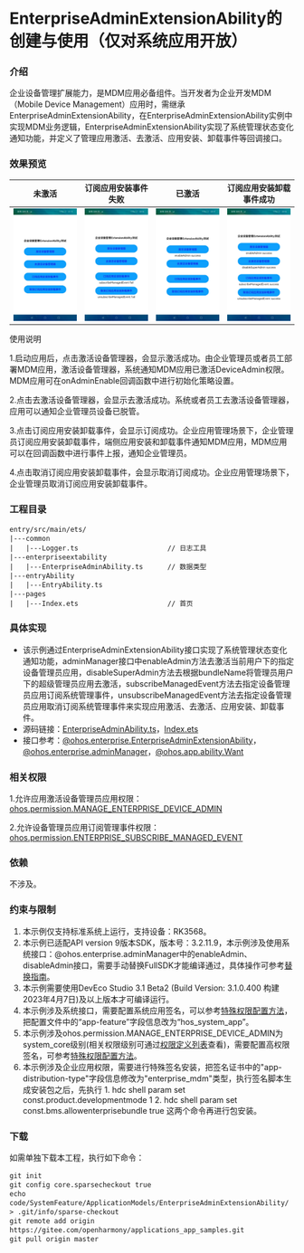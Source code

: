 # EnterpriseAdminExtensionAbility的创建与使用（仅对系统应用开放）

### 介绍

企业设备管理扩展能力，是MDM应用必备组件。当开发者为企业开发MDM（Mobile Device Management）应用时，需继承EnterpriseAdminExtensionAbility，在EnterpriseAdminExtensionAbility实例中实现MDM业务逻辑，EnterpriseAdminExtensionAbility实现了系统管理状态变化通知功能，并定义了管理应用激活、去激活、应用安装、卸载事件等回调接口。

### 效果预览

| 未激活                                                 | 订阅应用安装事件失败                                    | 已激活                                                 | 订阅应用安装卸载事件成功                                |
| ------------------------------------------------------ | ------------------------------------------------------- | ------------------------------------------------------ | ------------------------------------------------------- |
| <img src="screenshots/device/first.jpg" width="300" /> | <img src="screenshots/device/second.jpg" width="300" /> | <img src="screenshots/device/third.jpg" width="300" /> | <img src="screenshots/device/fourth.jpg" width="300" /> |

使用说明

1.启动应用后，点击激活设备管理器，会显示激活成功。由企业管理员或者员工部署MDM应用，激活设备管理器，系统通知MDM应用已激活DeviceAdmin权限。MDM应用可在onAdminEnable回调函数中进行初始化策略设置。

2.点击去激活设备管理器，会显示去激活成功。系统或者员工去激活设备管理器，应用可以通知企业管理员设备已脱管。

3.点击订阅应用安装卸载事件，会显示订阅成功。企业应用管理场景下，企业管理员订阅应用安装卸载事件，端侧应用安装和卸载事件通知MDM应用，MDM应用可以在回调函数中进行事件上报，通知企业管理员。

4.点击取消订阅应用安装卸载事件，会显示取消订阅成功。企业应用管理场景下，企业管理员取消订阅应用安装卸载事件。

### 工程目录
```
entry/src/main/ets/
|---common
|   |---Logger.ts                      // 日志工具
|---enterpriseextability
|   |---EnterpriseAdminAbility.ts      // 数据类型
|---entryAbility
|   |---EntryAbility.ts                
|---pages
|   |---Index.ets                      // 首页
```
### 具体实现

* 该示例通过EnterpriseAdminExtensionAbility接口实现了系统管理状态变化通知功能，adminManager接口中enableAdmin方法去激活当前用户下的指定设备管理员应用，disableSuperAdmin方法去根据bundleName将管理员用户下的超级管理员应用去激活，subscribeManagedEvent方法去指定设备管理员应用订阅系统管理事件，unsubscribeManagedEvent方法去指定设备管理员应用取消订阅系统管理事件来实现应用激活、去激活、应用安装、卸载事件。
* 源码链接：[EnterpriseAdminAbility.ts](entry/src/main/ets/enterpriseextability/EnterpriseAdminAbility.ts)，[Index.ets](entry/src/main/ets/pages/Index.ets)
* 接口参考：[@ohos.enterprise.EnterpriseAdminExtensionAbility](https://gitee.com/openharmony/docs/blob/master/zh-cn/application-dev/reference/apis/js-apis-EnterpriseAdminExtensionAbility.md)，[@ohos.enterprise.adminManager](https://gitee.com/openharmony/docs/blob/master/zh-cn/application-dev/reference/apis/js-apis-enterprise-adminManager.md)，[@ohos.app.ability.Want](https://gitee.com/openharmony/docs/blob/master/zh-cn/application-dev/reference/apis/js-apis-app-ability-want.md)

### 相关权限

1.允许应用激活设备管理员应用权限：[ohos.permission.MANAGE_ENTERPRISE_DEVICE_ADMIN](https://gitee.com/openharmony/docs/blob/master/zh-cn/application-dev/security/permission-list.md#ohospermissionmanage_enterprise_device_admin)

2.允许设备管理员应用订阅管理事件权限：[ohos.permission.ENTERPRISE_SUBSCRIBE_MANAGED_EVENT](https://gitee.com/openharmony/docs/blob/OpenHarmony-5.0.0-Release/zh-cn/application-dev/security/AccessToken/permissions-for-mdm-apps.md#ohospermissionenterprise_subscribe_managed_event)

### 依赖

不涉及。

### 约束与限制

1. 本示例仅支持标准系统上运行，支持设备：RK3568。
2. 本示例已适配API version 9版本SDK，版本号：3.2.11.9，本示例涉及使用系统接口：@ohos.enterprise.adminManager中的enableAdmin、disableAdmin接口，需要手动替换FullSDK才能编译通过，具体操作可参考[替换指南](https://gitee.com/openharmony/docs/blob/OpenHarmony-5.0.0-Release/zh-cn/application-dev/faqs/full-sdk-switch-guide.md)。
3. 本示例需要使用DevEco Studio 3.1 Beta2 (Build Version: 3.1.0.400 构建 2023年4月7日)及以上版本才可编译运行。
4. 本示例涉及系统接口，需要配置系统应用签名，可以参考[特殊权限配置方法](https://gitee.com/openharmony/docs/blob/OpenHarmony-5.0.0-Release/zh-cn/application-dev/security/hapsigntool-overview.md)，把配置文件中的“app-feature”字段信息改为“hos_system_app”。
5. 本示例涉及ohos.permission.MANAGE_ENTERPRISE_DEVICE_ADMIN为system_core级别(相关权限级别可通过[权限定义列表](https://gitee.com/openharmony/docs/blob/OpenHarmony-5.0.0-Release/zh-cn/application-dev/security/AccessToken/permissions-for-system-apps.md)查看)，需要配置高权限签名，可参考[特殊权限配置方法](https://gitee.com/openharmony/docs/blob/OpenHarmony-5.0.0-Release/zh-cn/application-dev/security/hapsigntool-overview.md)。
6. 本示例涉及企业应用权限，需要进行特殊签名安装，把签名证书中的"app-distribution-type"字段信息修改为"enterprise_mdm"类型，执行签名脚本生成安装包之后，先执行 1. hdc shell param set const.product.developmentmode 1  2. hdc shell param set const.bms.allowenterprisebundle true 这两个命令再进行包安装。

### 下载

如需单独下载本工程，执行如下命令：
```
git init
git config core.sparsecheckout true
echo code/SystemFeature/ApplicationModels/EnterpriseAdminExtensionAbility/ > .git/info/sparse-checkout
git remote add origin https://gitee.com/openharmony/applications_app_samples.git
git pull origin master
```
